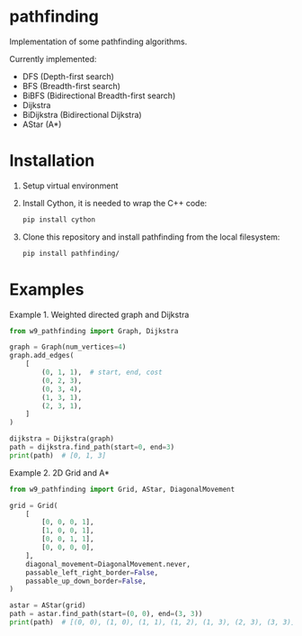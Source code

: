 # pathfinding

Implementation of some pathfinding algorithms.

Currently implemented:

- DFS (Depth-first search)
- BFS (Breadth-first search)
- BiBFS (Bidirectional Breadth-first search)
- Dijkstra
- BiDijkstra (Bidirectional Dijkstra)
- AStar (A*)

# Installation

1. Setup virtual environment

2. Install Cython, it is needed to wrap the C++ code:

    ```bash
    pip install cython
    ```

3. Clone this repository and install pathfinding from the local filesystem:

    ```bash
    pip install pathfinding/
    ```

# Examples

Example 1. Weighted directed graph and Dijkstra

```python
from w9_pathfinding import Graph, Dijkstra

graph = Graph(num_vertices=4)
graph.add_edges(
    [
        (0, 1, 1),  # start, end, cost
        (0, 2, 3),
        (0, 3, 4),
        (1, 3, 1),
        (2, 3, 1),
    ]
)

dijkstra = Dijkstra(graph)
path = dijkstra.find_path(start=0, end=3)
print(path)  # [0, 1, 3]
```

Example 2. 2D Grid and A*

```python
from w9_pathfinding import Grid, AStar, DiagonalMovement

grid = Grid(
    [
        [0, 0, 0, 1],
        [1, 0, 0, 1],
        [0, 0, 1, 1],
        [0, 0, 0, 0],
    ],
    diagonal_movement=DiagonalMovement.never,
    passable_left_right_border=False,
    passable_up_down_border=False,
)

astar = AStar(grid)
path = astar.find_path(start=(0, 0), end=(3, 3))
print(path)  # [(0, 0), (1, 0), (1, 1), (1, 2), (1, 3), (2, 3), (3, 3)]
```
